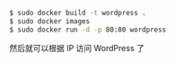 ```sh
$ sudo docker build -t wordpress .
$ sudo docker images
$ sudo docker run -d -p 80:80 wordpress
```

然后就可以根据 IP 访问 WordPress 了